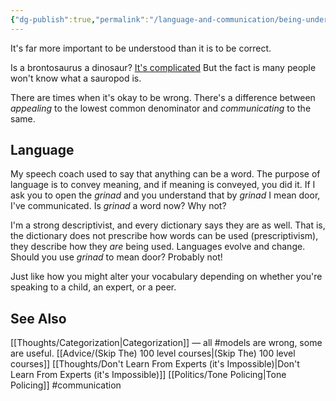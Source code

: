 ```yaml
---
{"dg-publish":true,"permalink":"/language-and-communication/being-understood-vs-being-correct/","tags":["thoughts","public-speaking","communication"],"noteIcon":1}
---
```



It's far more important to be understood than it is to be correct. 

Is a brontosaurus a dinosaur? [It's complicated](https://www.nhm.ac.uk/discover/brontosaurus-reinstating-a-prehistoric-icon.html) But the fact is many people won't know what a sauropod is.

There are times when it's okay to be wrong. There's a difference between *appealing* to the lowest common denominator and *communicating* to the same. 

## Language

My speech coach used to say that anything can be a word. The purpose of language is to convey meaning, and if meaning is conveyed, you did it. If I ask you to open the *grinad* and you understand that by *grinad* I mean door, I've communicated. Is *grinad* a  word now? Why not?

I'm a strong descriptivist, and every dictionary says they are as well. That is, the dictionary does not prescribe how words can be used (prescriptivism), they describe how they *are* being used. Languages evolve and change. Should you use *grinad* to mean door? Probably not!

Just like how you might alter your vocabulary depending on whether you're speaking to a child, an expert, or a peer.

## See Also
[[Thoughts/Categorization\|Categorization]] — all #models are wrong, some are useful.
[[Advice/(Skip The) 100 level courses\|(Skip The) 100 level courses]]
[[Thoughts/Don't Learn From Experts (it's Impossible)\|Don't Learn From Experts (it's Impossible)]]
[[Politics/Tone Policing\|Tone Policing]]
#communication 